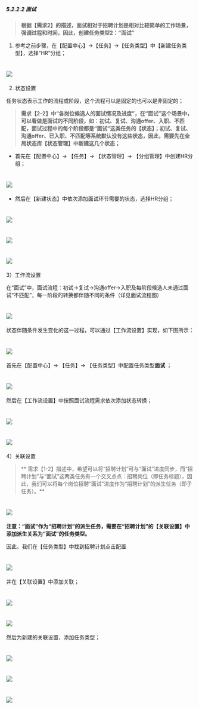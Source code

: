 ##### 5.2.2.2 面试

> **根据【需求2】的描述，面试相对于招聘计划是相对比较简单的工作场景，强调过程和时间，因此，创建任务类型2：“面试”**

1) 参考之前步骤，在【配置中心】→【任务】→【任务类型】中【新建任务类型】，选择“HR”分组；

# ![](/assets/5.2.2.2面试-新建任务类型面试.png)


2) 状态设置

任务状态表示工作的流程或阶段，这个流程可以是固定的也可以是非固定的；

> **需求【2-2】中“各岗位候选人的面试情况及进度”，在“面试”这个场景中，可以看做是面试的不同阶段，如：初试、复试、沟通offer、入职、不匹配，面试过程中的每个阶段都是“面试”这类任务的【状态】；初试、复试、沟通offer、已入职、不匹配等系统默认没有这些状态，因此，需要先在全局状态库【状态管理】中新建这几个状态；**

* 首先在【配置中心】→ 【任务】→ 【状态管理】→ 【分组管理】中创建HR分组；

# ![](/assets/5.2.2.2面试-新建HR分组.png)

* 然后在【新建状态】中依次添加面试环节需要的状态，选择HR分组；

# ![](/assets/5.2.2.2面试-全局状态管理新建状态.png)

# ![](/assets/5.2.2.2面试-新建任务类型面试2.png)

# ![](/assets/5.2.2.2面试-新建所有状态.png)

3）工作流设置

在“面试”中，面试流程：初试→复试→沟通offer→入职及每阶段候选人未通过面试“不匹配”，每一阶段的转换都伴随不同的条件（详见面试流程图）

# ![](/assets/5.2.2.2面试-流程图.png)

状态伴随条件发生变化的这一过程，可以通过【工作流设置】实现，如下图所示：

# ![](/assets/5.2.2.2面试-工作流设置.png)


首先在【配置中心】→ 【任务】→ 【任务类型】中配置任务类型**面试** ；

# ![](/assets/5.2.2.2面试-配置.png)

然后在【工作流设置】中按照面试流程需求依次添加状态转换；

# ![](/assets/5.2.2.2面试-工作流添加状态.png)

# ![](/assets/5.2.2.2面试-工作流添加状态2.png)


4）关联设置

>** 需求【1-2】描述中，希望可以将“招聘计划”可与“面试”进度同步，而“招聘计划”与“面试”这两类任务有一个交叉点点：招聘岗位（即任务标题），因此，我们可以将每个岗位招聘“面试”进度作为“招聘计划”的派生任务（即子任务）。**

# ![](/assets/5.2.2.2面试-关联设置1.png)

**注意：“面试”作为“招聘计划”的派生任务，需要在“招聘计划”的【关联设置】中添加派生关系为“面试”的任务类型。**

因此，我们在【任务类型】中找到招聘计划点击配置

# ![](/assets/5.2.2.2面试-关联设置招聘计划.png)

并在【关联设置】中添加关联；

# ![](/assets/5.2.2.2面试-关联设置添加关联.png)

# ![](/assets/5.2.2.2面试-关联设置添加关联2.png)

然后为新建的关联设置，添加任务类型；

# ![](/assets/5.2.2.2面试-关联设置添加关联3.png)

# ![](/assets/5.2.2.2面试-关联设置-添加任务类型3.png)

# ![](/assets/5.2.2.2面试-关联设置-添加任务类型4.png)














